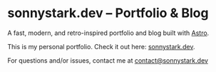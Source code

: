 # sonnystark.dev – Portfolio & Blog

A fast, modern, and retro-inspired portfolio and blog built with [Astro](https://astro.build/).

This is my personal portfolio. Check it out here: [sonnystark.dev](https://sonnystark.dev).

For questions and/or issues, contact me at contact@sonnystark.dev
